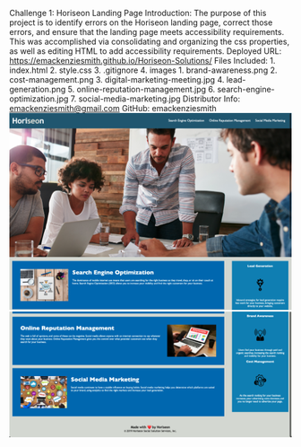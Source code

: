 Challenge 1: Horiseon Landing Page
Introduction: The purpose of this project is to identify errors on the Horiseon landing page, correct those errors, and ensure that the landing page meets accessibility requirements. This was accomplished via consolidating and organizing the css properties, as well as editing HTML to add accessibility requirements. 
    Deployed URL: https://emackenziesmith.github.io/Horiseon-Solutions/
        Files Included: 
        1. index.html
        2. style.css
        3. .gitignore
        4. images
            1. brand-awareness.png
            2. cost-management.png
            3. digital-marketing-meeting.jpg
            4. lead-generation.png
            5. online-reputation-management.jpg
            6. search-engine-optimization.jpg
            7. social-media-marketing.jpg
    Distributor Info: 
        emackenziesmith@gmail.com
        GitHub: emackenziesmith
![alt text](screenshots/completed1.png "top half of finished site")
![alt text](screenshots/completed2.png "bottom half of finished site")
